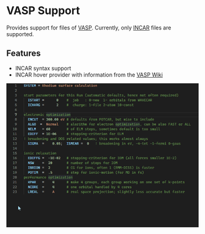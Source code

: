 # VASP Support

Provides support for files of [VASP](https://www.vasp.at/). Currently, only [INCAR](https://www.vasp.at/wiki/index.php/INCAR) files are supported.

## Features

* INCAR syntax support
* INCAR hover provider with information from the [VASP Wiki](https://www.vasp.at/wiki/index.php/The_VASP_Manual)

![INCAR hover demo](assets/incar-hover.gif)
